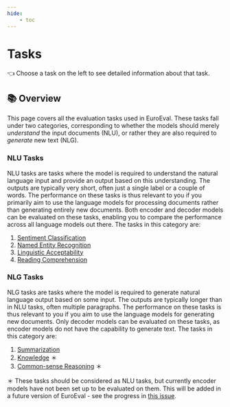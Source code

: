 ```yaml
---
hide:
    - toc
---
```

# Tasks

👈 Choose a task on the left to see detailed information about that task.

## 📚 Overview

This page covers all the evaluation tasks used in EuroEval. These tasks fall under two
categories, corresponding to whether the models should merely _understand_ the input
documents (NLU), or rather they are also required to _generate_ new text (NLG).


### NLU Tasks

NLU tasks are tasks where the model is required to understand the natural language input
and provide an output based on this understanding. The outputs are typically very short,
often just a single label or a couple of words. The performance on these tasks is thus
relevant to you if you primarily aim to use the language models for processing documents
rather than generating entirely new documents. Both encoder and decoder models can be
evaluated on these tasks, enabling you to compare the performance across all language
models out there. The tasks in this category are:

1. [Sentiment Classification](sentiment-classification.md)
2. [Named Entity Recognition](named-entity-recognition.md)
3. [Linguistic Acceptability](linguistic-acceptability.md)
4. [Reading Comprehension](reading-comprehension.md)


### NLG Tasks

NLG tasks are tasks where the model is required to generate natural language output
based on some input. The outputs are typically longer than in NLU tasks, often multiple
paragraphs. The performance on these tasks is thus relevant to you if you aim to use the
language models for generating new documents. Only decoder models can be evaluated on
these tasks, as encoder models do not have the capability to generate text. The tasks in
this category are:

1. [Summarization](summarization.md)
2. [Knowledge](knowledge.md) ＊
3. [Common-sense Reasoning](common-sense-reasoning.md) ＊

＊ These tasks should be considered as NLU tasks, but currently encoder models have not
been set up to be evaluated on them. This will be added in a future version of
EuroEval - see the progress in [this
issue](https://github.com/EuroEval/EuroEval/issues/653).
